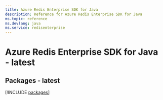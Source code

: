 ```yaml
---
title: Azure Redis Enterprise SDK for Java
description: Reference for Azure Redis Enterprise SDK for Java
ms.topic: reference
ms.devlang: java
ms.service: redisenterprise
---
```

# Azure Redis Enterprise SDK for Java - latest
## Packages - latest
[!INCLUDE [packages](redis-enterprise-index.md)]


